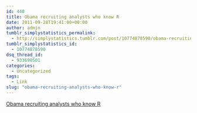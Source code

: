 ```yaml
---
id: 440
title: Obama recruiting analysts who know R
date: 2011-09-28T19:41:00+00:00
author: admin
tumblr_simplystatistics_permalink:
  - http://simplystatistics.tumblr.com/post/10774878590/obama-recruiting-analysts-who-know-r
tumblr_simplystatistics_id:
  - 10774878590
dsq_thread_id:
  - 933690501
categories:
  - Uncategorized
tags:
  - Link
slug: "obama-recruiting-analysts-who-know-r"
---
```

[Obama recruiting analysts who know R](http://rdatamining.wordpress.com/2011/09/27/obama-recruiting-analysts-and-r-is-one-preferred-skill/)
